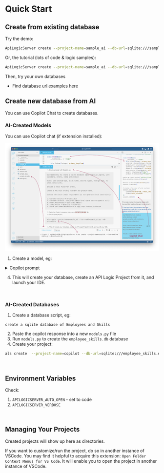 # Quick Start

## Create from existing database

Try the demo:

```bash
ApiLogicServer create --project-name=sample_ai --db-url=sqlite:///sample_ai.sqlite
```

Or, the tutorial (lots of code & logic samples):
```bash
ApiLogicServer create --project-name=sample_ai --db-url=sqlite:///sample_ai.sqlite
```

Then, try your own databases

* Find [database url examples here](https://apilogicserver.github.io/Docs/Database-Connectivity/)


## Create new database from AI

You can use Copilot Chat to create databases.

### AI-Created Models

You can use Copilot chat (if extension installed):

![copilot](images/copilot.png)

1. Create a model, eg:

<details markdown>

<summary> Copilot prompt </summary>

After installing, you can optionally run the first demo, above.  The key training activities are:
```
Use SQLAlchemy to create a sqlite database named sample_ai.sqlite, with customers, orders, items and product

Hints: use autonum keys, allow nulls, Decimal types, foreign keys, no check constraints.

Include a notes field for orders.

Create a few rows of only customer and product data.

Enforce the Check Credit requirement (do not generate check constraints):

1. Customer.Balance <= CreditLimit
2. Customer.Balance = Sum(Order.AmountTotal where date shipped is null)
3. Order.AmountTotal = Sum(Items.Amount)
4. Items.Amount = Quantity * UnitPrice
5. Store the Items.UnitPrice as a copy from Product.UnitPrice
```
2. Paste the copilot response into a new `sample_ai.py` file
3. Create your project:

```bash
als create --project-name=sample_ai --from-model=sample_ai.py --db-url=sqlite
```
</details>

4. This will create your database, create an API Logic Project from it, and launch your IDE.

&nbsp;

### AI-Created Databases

1. Create a database script, eg:
```
create a sqlite database of Employees and Skills
```
2. Paste the copilot response into a new `models.py` file
3. Run `models.py` to create the `employee_skills.db` database
4. Create your project:

```bash
als create  --project-name=copilot --db-url=sqlite:///employee_skills.db
```

&nbsp;

## Environment Variables

Check:
1. `APILOGICSERVER_AUTO_OPEN` - set to code
2. `APILOGICSERVER_VERBOSE`

&nbsp;

## Managing Your Projects

Created projects will show up here as directories.  

If you want to customize/run the project, do so in another instance of VSCode.  You may find it helpful to acquire this extension: `Open Folder Context Menus for VS Code`.  It will enable you to open the project in another instance of VSCode.